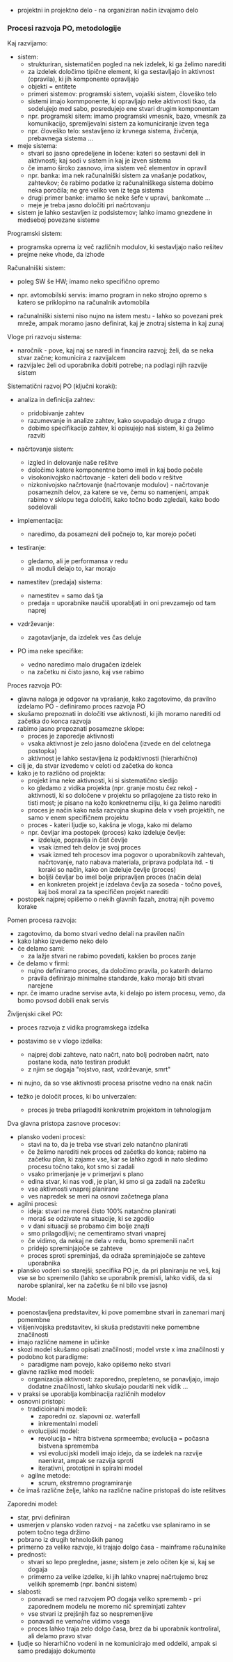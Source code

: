 - projektni in projektno delo - na organiziran način izvajamo delo

### Procesi razvoja PO, metodologije

Kaj razvijamo:
- sistem:
	- strukturiran, sistematičen pogled na nek izdelek, ki ga želimo narediti
	- za izdelek določimo tipične element, ki ga sestavljajo in aktivnost (opravila), ki jih komponente opravljajo
	- objekti = entitete
	- primeri sistemov: programski sistem, vojaški sistem, človeško telo
	- sistemi imajo kommponente, ki opravljajo neke aktivnosti tkao, da sodelujejo med sabo, posredujejo ene stvari drugim komponentam
	- npr. programski sitem: imamo programski vmesnik, bazo, vmesnik za komunikacijo, spremljevalni sistem za komuniciranje izven tega
	- npr. človeško telo: sestavljeno iz krvnega sistema, živčenja, prebavnega sistema ...
- meje sistema:
	- stvari so jasno opredeljene in ločene: kateri so sestavni deli in aktivnosti; kaj sodi v sistem in kaj je izven sistema
	- če imamo široko zasnovo, ima sistem več elementov in opravil
	- npr. banka: ima nek računalniški sistem za vnašanje podatkov, zahtevkov; če rabimo podatke iz računalniškega sistema dobimo neka poročila; ne gre veliko ven iz tega sistema
	- drugi primer banke: imamo še neke šefe v upravi, bankomate ...
	- meje je treba jasno določiti pri načrtovanju
- sistem je lahko sestavljen iz podsistemov; lahko imamo gnezdene in medseboj povezane sisteme

Programski sistem:
- programska oprema iz več različnih modulov, ki sestavljajo našo rešitev
- prejme neke vhode, da izhode

Računalniški sistem:
- poleg SW še HW; imamo neko specifično opremo
- npr. avtomobilski servis: imamo program in neko strojno opremo s katero se priklopimo na računalnik avtomobila

- računalniški sistemi niso nujno na istem mestu - lahko so povezani prek mreže, ampak moramo jasno definirat, kaj je znotraj sistema in kaj zunaj

Vloge pri razvoju sistema:
- naročnik - pove, kaj naj se naredi in financira razvoj; želi, da se neka stvar začne; komunicira z razvijalcem
- razvijalec želi od uporabnika dobiti potrebe; na podlagi njih razvije sistem

Sistematični razvoj PO (ključni koraki):
- analiza in definicija zahtev:
	- pridobivanje zahtev
	- razumevanje in analize zahtev, kako sovpadajo druga z drugo
	- dobimo specifikacijo zahtev, ki opisujejo naš sistem, ki ga želimo razviti
- načrtovanje sistem:
	- izgled in delovanje naše rešitve
	- določimo katere komponentne bomo imeli in kaj bodo počele
	- visokonivojsko načrtovanje - kateri deli bodo v rešitve
	- nizkonivojsko načrtovanje (načrtovanje modulov) - načrtovanje posameznih delov, za katere se ve, čemu so namenjeni, ampak rabimo v sklopu tega določiti, kako točno bodo zgledali, kako bodo sodelovali
- implementacija:
	- naredimo, da posamezni deli počnejo to, kar morejo početi
- testiranje:
	- gledamo, ali je performansa v redu
	- ali moduli delajo to, kar morajo
- namestitev (predaja) sistema:
	- namestitev = samo daš tja
	- predaja = uporabnike naučiš uporabljati in oni prevzamejo od tam naprej
- vzdrževanje:
	- zagotavljanje, da izdelek ves čas deluje

- PO ima neke specifike:
	- vedno naredimo malo drugačen izdelek
	- na začetku ni čisto jasno, kaj vse rabimo

Proces razvoja PO:
- glavna naloga je odgovor na vprašanje, kako zagotovimo, da pravilno izdelamo PO - definiramo proces razvoja PO
- skušamo prepoznati in določiti vse aktivnosti, ki jih moramo narediti od začetka do konca razvoja
- rabimo jasno prepoznati posamezne sklope:
	- proces je zaporedje aktivnosti
	- vsaka aktivnost je zelo jasno določena (izvede en del celotnega postopka)
	- aktivnost je lahko sestavljena iz podaktivnosti (hierarhično)
- cilj je, da stvar izvedemo v celoti od začetka do konca
- kako je to različno od projekta:
	- projekt ima neke aktivnosti, ki si sistematično sledijo
	- ko gledamo z vidika projekta (npr. granje mostu čez reko) - aktivnosti, ki so določene v projektu so prilagojene za tisto reko in tisti most; je pisano na kožo konkretnemu cilju, ki ga želimo narediti
	- proces je način kako naša razvojna skupina dela v vseh projektih, ne samo v enem specifičnem projektu
	- proces - kateri ljudje so, kakšna je vloga, kako mi delamo
	- npr. čevljar ima postopek (proces) kako izdeluje čevlje:
		- izdeluje, popravlja in čist čevlje
		- vsak izmed teh delov je svoj proces
		- vsak izmed teh procesov ima pogovor o uporabnikovih zahtevah, načrtovanje, nato nabava materiala, priprava podplata itd. - ti koraki so način, kako on izdeluje čevlje (proces)
		- boljši čevljar bo imel bolje pripravljen proces (način dela)
		- en konkreten projekt je izdelava čevlja za soseda - točno poveš, kaj boš moral za ta specifičen projekt narediti
- postopek najprej opišemo o nekih glavnih fazah, znotraj njih povemo korake

Pomen procesa razvoja:
- zagotovimo, da bomo stvari vedno delali na pravilen način
- kako lahko izvedemo neko delo
- če delamo sami:
	- za lažje stvari ne rabimo povedati, kakšen bo proces zanje
- če delamo v firmi:
	- nujno definiramo proces, da določimo pravila, po katerih delamo
	- pravila definirajo minimalne standarde, kako morajo biti stvari narejene
- npr. če imamo uradne servise avta, ki delajo po istem procesu, vemo, da bomo povsod dobili enak servis

Življenjski cikel PO:
- proces razvoja z vidika programskega izdelka
- postavimo se v vlogo izdelka:
	- najprej dobi zahteve, nato načrt, nato bolj podroben načrt, nato postane koda, nato testiran produkt
	- z njim se dogaja "rojstvo, rast, vzdrževanje, smrt"
- ni nujno, da so vse aktivnosti procesa prisotne vedno na enak način

- težko je določit proces, ki bo univerzalen:
	- proces je treba prilagoditi konkretnim projektom in tehnologijam

Dva glavna pristopa zasnove procesov:
- plansko vodeni procesi:
	-  stavi na to, da je treba vse stvari zelo natančno planirati
	- če želimo narediti nek proces od začetka do konca; rabimo na začetku plan, ki zajame vse, kar se lahko zgodi in nato sledimo procesu točno tako, kot smo si zadali
	- vsako primerjanje je v primerjavi s plano
	- edina stvar, ki nas vodi, je plan, ki smo si ga zadali na začetku
	- vse aktivnosti vnaprej planirane
	- ves napredek se meri na osnovi začetnega plana
- agilni procesi:
	- ideja: stvari ne moreš čisto 100% natančno planirati
	- moraš se odzivate na situacije, ki se zgodijo
	- v dani situaciji se probamo čim bolje znajti
	- smo prilagodljivi; ne cementiramo stvari vnaprej
	- če vidimo, da nekaj ne dela v redu, bomo spremenili načrt
	- pridejo spreminjajoče se zahteve
	- proces sproti spreminjaš, da odraža spreminjajoče se zahteve uporabnika
- plansko vodeni so starejši; specifika PO je, da pri planiranju ne veš, kaj vse se bo spremenilo (lahko se uporabnik premisli, lahko vidiš, da si narobe splaniral, ker na začetku še ni bilo vse jasno)

Model:
- poenostavljena predstavitev, ki pove pomembne stvari in zanemari manj pomembne
- višjenivojska predstavitev, ki skuša predstaviti neke pomembne značilnosti
- imajo različne namene in učinke
- skozi model skušamo opisati značilnosti; model vrste x ima značilnosti y
- podobno kot paradigme:
	- paradigme nam povejo, kako opišemo neko stvari
- glavne razlike med modeli:
	- organizacija aktivnost: zaporedno, prepleteno, se ponavljajo, imajo dodatne značilnosti, lahko skušajo poudariti nek vidik ...
- v praksi se uporablja kombinacija različnih modelov
- osnovni pristopi:
	- tradicioinalni modeli:
		- zaporedni oz. slapovni oz. waterfall
		- inkrementalni modeli
	- evolucijski model:
		- revolucija = hitra bistvena sprmeemba; evolucija = počasna bistvena sprememba
		- vsi evolucijski modeli imajo idejo, da se izdelek na razvije naenkrat, ampak se razvija sproti
		- iterativni, prototipni in spiralni model
	- agilne metode:
		- scrum, ekstremno programiranje
- če imaš različne želje, lahko na različne načine pristopaš do iste rešitves

Zaporedni model:
- star, prvi definiran
- usmerjen v plansko voden razvoj - na začetku vse splaniramo in se potem točno tega držimo
- pobrano iz drugih tehnoloških panog
- primerno za velike razvoje, ki trajajo dolgo časa - mainframe računalnike
- prednosti:
	- stvari so lepo pregledne, jasne; sistem je zelo očiten kje si, kaj se dogaja
	- primerno za velike izdelke, ki jih lahko vnaprej načrtujemo brez velikih sprememb (npr. bančni sistem)
- slabosti:
	- ponavadi se med razvojem PO dogaja veliko sprememb - pri zaporednem modelu ne moremo nič spreminjati zahtev
	- vse stvari iz prejšnjih faz so nespremenljive
	- ponavadi ne vemo/ne vidimo vsega
	- proces lahko traja zelo dolgo časa, brez da bi uporabnik kontroliral, ali delamo pravo stvar
- ljudje so hierarhično vodeni in ne komunicirajo med oddelki, ampak si samo predajajo dokumente